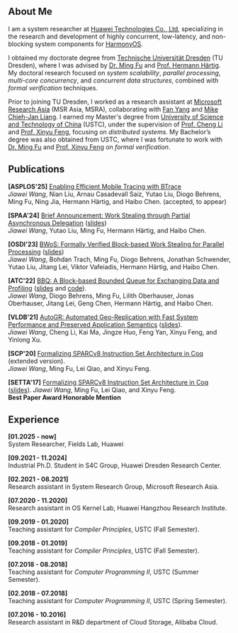 ## About Me

I am a system researcher at [Huawei Technologies Co., Ltd](https://www.huawei.com/en/), specializing in the research and development of highly concurrent, low-latency, and non-blocking system components for [HarmonyOS](https://en.wikipedia.org/wiki/HarmonyOS).

I obtained my doctorate degree from [Technische Universität Dresden](https://tu-dresden.de/?set_language=en) (TU Dresden), where I was advised by [Dr. Ming Fu](https://brightfu.github.io) and [Prof. Hermann Härtig](http://os.inf.tu-dresden.de/~haertig/). My doctoral research focused on *system scalability*, *parallel processing*, *multi-core concurrency*, and *concurrent data structures*, combined with *formal verification* techniques. 

Prior to joining TU Dresden, I worked as a research assistant at [Microsoft Research Asia](https://www.microsoft.com/en-us/research/lab/microsoft-research-asia/) (MSR Asia, MSRA), collaborating with [Fan Yang](https://www.microsoft.com/en-us/research/people/fanyang/) and [Mike Chieh-Jan Liang](https://www.microsoft.com/en-us/research/people/cmliang/). I earned my Master's degree from [University of Science and Technology of China](http://en.ustc.edu.cn) (USTC), under the supervision of [Prof. Cheng Li](http://staff.ustc.edu.cn/~chengli7) and [Prof. Xinyu Feng](https://cs.nju.edu.cn/xyfeng/), focusing on *distributed systems*. My Bachelor’s degree was also obtained from USTC, where I was fortunate to work with [Dr. Ming Fu](https://brightfu.github.io) and [Prof. Xinyu Feng](https://cs.nju.edu.cn/xyfeng/) on *formal verification*.

## Publications

**[ASPLOS'25]** [Enabling Efficient Mobile Tracing with BTrace]()  
*Jiawei Wang*, Nian Liu, Arnau Casadevall Saiz, Yutao Liu, Diogo Behrens, Ming Fu, Ning Jia, Hermann Härtig, and Haibo Chen. (accepted, to appear)

**[SPAA'24]** [Brief Announcement: Work Stealing through Partial Asynchronous Delegation](papers/SPAA2024.pdf) ([slides](papers/SPAA2024-slides.pdf))  
*Jiawei Wang*, Yutao Liu, Ming Fu, Hermann Härtig, and Haibo Chen.

**[OSDI'23]** [BWoS: Formally Verified Block-based Work Stealing for Parallel Processing](papers/OSDI2023.pdf) ([slides](https://www.usenix.org/system/files/osdi23_slides_wang_jiawei.pdf))  
*Jiawei Wang*, Bohdan Trach, Ming Fu, Diogo Behrens, Jonathan Schwender, Yutao Liu, Jitang Lei, Viktor Vafeiadis, Hermann Härtig, and Haibo Chen.

**[ATC'22]** [BBQ: A Block-based Bounded Queue for Exchanging Data and Profiling](papers/ATC2022.pdf) ([slides](papers/ATC2022-slides.pdf) and [code](https://github.com/wangjwchn/BBQ)).  
*Jiawei Wang*, Diogo Behrens, Ming Fu, Lilith Oberhauser, Jonas Oberhauser, Jitang Lei, Geng Chen, Hermann Härtig, and Haibo Chen.

**[VLDB'21]** [AutoGR: Automated Geo-Replication with Fast System Performance and Preserved Application Semantics](papers/VLDB2021.pdf) ([slides](papers/VLDB2021-slides.pdf)).  
*Jiawei Wang*, Cheng Li, Kai Ma, Jingze Huo, Feng Yan, Xinyu Feng, and Yinlong Xu.

**[SCP'20]** [Formalizing SPARCv8 Instruction Set Architecture in Coq](papers/SCP2020.pdf) (extended version).  
*Jiawei Wang*, Ming Fu, Lei Qiao, and Xinyu Feng.

**[SETTA'17]** [Formalizing SPARCv8 Instruction Set Architecture in Coq](papers/SETTA2017.pdf) ([slides](papers/SETTA2017-slides.pdf)).
*Jiawei Wang*, Ming Fu, Lei Qiao, and Xinyu Feng.  
**Best Paper Award Honorable Mention**

## Experience

**[01.2025 - now]**  
System Researcher, Fields Lab, Huawei

**[09.2021 - 11.2024]**  
Industrial Ph.D. Student in S4C Group, Huawei Dresden Research Center.

**[02.2021 - 08.2021]**  
Research assistant in System Research Group, Microsoft Research Asia.

**[07.2020 - 11.2020]**  
Research assistant in OS Kernel Lab, Huawei Hangzhou Research Institute.

**[09.2019 - 01.2020]**  
Teaching assistant for *Compiler Principles*, USTC (Fall Semester).

**[09.2018 - 01.2019]**  
Teaching assistant for *Compiler Principles*, USTC (Fall Semester).

**[07.2018 - 08.2018]**  
Teaching assistant for *Computer Programming II*,  USTC (Summer Semester).

**[02.2018 - 07.2018]**  
Teaching assistant for *Computer Programming II*,  USTC (Spring Semester).

**[07.2016 - 10.2016]**  
Research assistant in R&D department of Cloud Storage, Alibaba Cloud.

